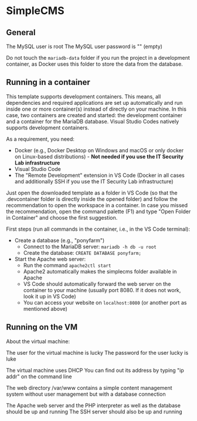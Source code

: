 # SimpleCMS

## General

The MySQL user is root
The MySQL user password is "" (empty)

Do not touch the `mariadb-data` folder if you run the project in a development container, as Docker uses this folder to store the data from the database.


## Running in a container

This template supports development containers.
This means, all dependencies and required applications are set up automatically and run inside one or more container(s) instead of directly on your machine.
In this case, two containers are created and started: the development container and a container for the MariaDB database.
Visual Studio Codes natively supports development containers.

As a requirement, you need:

- Docker (e.g., Docker Desktop on Windows and macOS or only docker on Linux-based distributions) - **Not needed if you use the IT Security Lab infrastructure**
- Visual Studio Code
- The "Remote Development" extension in VS Code (Docker in all cases and additionally SSH if you use the IT Security Lab infrastructure)

Just open the downloaded template as a folder in VS Code (so that the .devcontainer folder is directly inside the opened folder) and follow the recommendation to open the workspace in a container.
In case you missed the recommendation, open the command palette (F1) and type "Open Folder in Container" and choose the first suggestion.

First steps (run all commands in the container, i.e., in the VS Code terminal):

- Create a database (e.g., "ponyfarm")
  - Connect to the MariaDB server: `mariadb -h db -u root`
  - Create the database: `CREATE DATABASE ponyfarm;`
- Start the Apache web server:
  - Run the command `apache2ctl start`
  - Apache2 automatically makes the simplecms folder available in Apache
  - VS Code should automatically forward the web server on the container to your machine (usually port 8080. If it does not work, look it up in VS Code)
  - You can access your website on `localhost:8080` (or another port as mentioned above)


## Running on the VM

About the virtual machine:

The user for the virtual machine is lucky
The password for the user lucky is luke

The virtual machine uses DHCP
You can find out its address by typing "ip addr" on the command line

The web directory /var/www contains a simple content management system without user management but with a database connection

The Apache web server and the PHP interpreter as well as the database should be up and running
The SSH server should also be up and running
